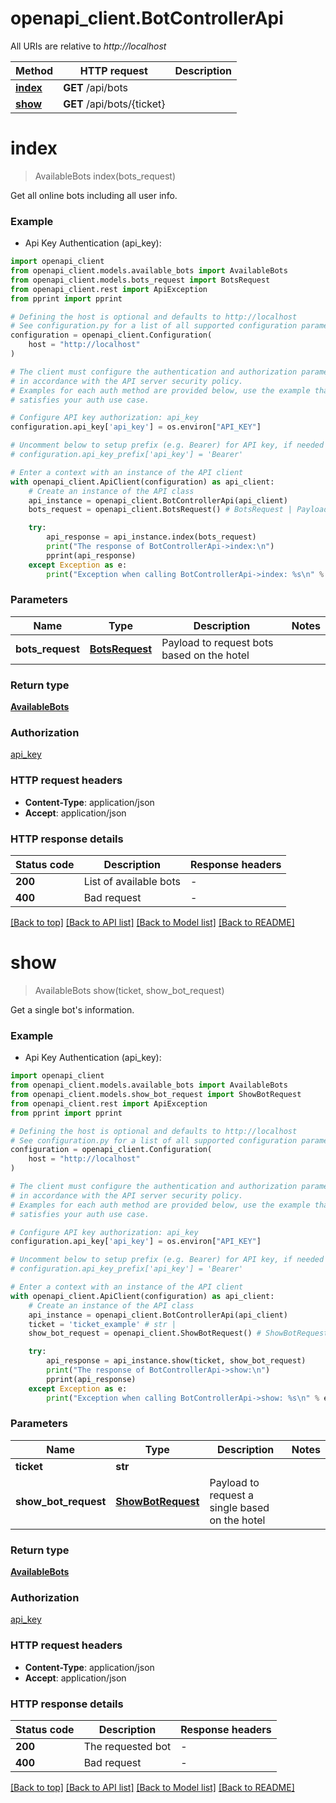 # openapi_client.BotControllerApi

All URIs are relative to *http://localhost*

Method | HTTP request | Description
------------- | ------------- | -------------
[**index**](BotControllerApi.md#index) | **GET** /api/bots | 
[**show**](BotControllerApi.md#show) | **GET** /api/bots/{ticket} | 


# **index**
> AvailableBots index(bots_request)



Get all online bots including all user info.

### Example

* Api Key Authentication (api_key):

```python
import openapi_client
from openapi_client.models.available_bots import AvailableBots
from openapi_client.models.bots_request import BotsRequest
from openapi_client.rest import ApiException
from pprint import pprint

# Defining the host is optional and defaults to http://localhost
# See configuration.py for a list of all supported configuration parameters.
configuration = openapi_client.Configuration(
    host = "http://localhost"
)

# The client must configure the authentication and authorization parameters
# in accordance with the API server security policy.
# Examples for each auth method are provided below, use the example that
# satisfies your auth use case.

# Configure API key authorization: api_key
configuration.api_key['api_key'] = os.environ["API_KEY"]

# Uncomment below to setup prefix (e.g. Bearer) for API key, if needed
# configuration.api_key_prefix['api_key'] = 'Bearer'

# Enter a context with an instance of the API client
with openapi_client.ApiClient(configuration) as api_client:
    # Create an instance of the API class
    api_instance = openapi_client.BotControllerApi(api_client)
    bots_request = openapi_client.BotsRequest() # BotsRequest | Payload to request bots based on the hotel

    try:
        api_response = api_instance.index(bots_request)
        print("The response of BotControllerApi->index:\n")
        pprint(api_response)
    except Exception as e:
        print("Exception when calling BotControllerApi->index: %s\n" % e)
```



### Parameters


Name | Type | Description  | Notes
------------- | ------------- | ------------- | -------------
 **bots_request** | [**BotsRequest**](BotsRequest.md)| Payload to request bots based on the hotel | 

### Return type

[**AvailableBots**](AvailableBots.md)

### Authorization

[api_key](../README.md#api_key)

### HTTP request headers

 - **Content-Type**: application/json
 - **Accept**: application/json

### HTTP response details

| Status code | Description | Response headers |
|-------------|-------------|------------------|
**200** | List of available bots |  -  |
**400** | Bad request |  -  |

[[Back to top]](#) [[Back to API list]](../README.md#documentation-for-api-endpoints) [[Back to Model list]](../README.md#documentation-for-models) [[Back to README]](../README.md)

# **show**
> AvailableBots show(ticket, show_bot_request)



Get a single bot's information.

### Example

* Api Key Authentication (api_key):

```python
import openapi_client
from openapi_client.models.available_bots import AvailableBots
from openapi_client.models.show_bot_request import ShowBotRequest
from openapi_client.rest import ApiException
from pprint import pprint

# Defining the host is optional and defaults to http://localhost
# See configuration.py for a list of all supported configuration parameters.
configuration = openapi_client.Configuration(
    host = "http://localhost"
)

# The client must configure the authentication and authorization parameters
# in accordance with the API server security policy.
# Examples for each auth method are provided below, use the example that
# satisfies your auth use case.

# Configure API key authorization: api_key
configuration.api_key['api_key'] = os.environ["API_KEY"]

# Uncomment below to setup prefix (e.g. Bearer) for API key, if needed
# configuration.api_key_prefix['api_key'] = 'Bearer'

# Enter a context with an instance of the API client
with openapi_client.ApiClient(configuration) as api_client:
    # Create an instance of the API class
    api_instance = openapi_client.BotControllerApi(api_client)
    ticket = 'ticket_example' # str | 
    show_bot_request = openapi_client.ShowBotRequest() # ShowBotRequest | Payload to request a single based on the hotel

    try:
        api_response = api_instance.show(ticket, show_bot_request)
        print("The response of BotControllerApi->show:\n")
        pprint(api_response)
    except Exception as e:
        print("Exception when calling BotControllerApi->show: %s\n" % e)
```



### Parameters


Name | Type | Description  | Notes
------------- | ------------- | ------------- | -------------
 **ticket** | **str**|  | 
 **show_bot_request** | [**ShowBotRequest**](ShowBotRequest.md)| Payload to request a single based on the hotel | 

### Return type

[**AvailableBots**](AvailableBots.md)

### Authorization

[api_key](../README.md#api_key)

### HTTP request headers

 - **Content-Type**: application/json
 - **Accept**: application/json

### HTTP response details

| Status code | Description | Response headers |
|-------------|-------------|------------------|
**200** | The requested bot |  -  |
**400** | Bad request |  -  |

[[Back to top]](#) [[Back to API list]](../README.md#documentation-for-api-endpoints) [[Back to Model list]](../README.md#documentation-for-models) [[Back to README]](../README.md)

